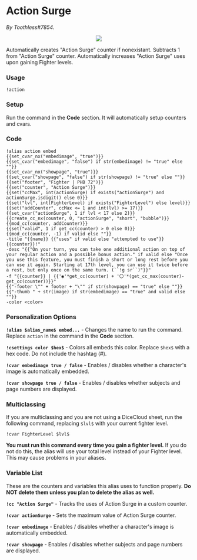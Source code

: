 # Action Surge
*By Toothless#7854.*

<p align="center">
  <img src="https://i.imgur.com/2nTQe5P.png"/>
</p>

Automatically creates "Action Surge" counter if nonexistant. Subtracts 1 from "Action Surge" counter. Automatically increases "Action Surge" uses upon gaining Fighter levels.

### Usage

``!action``

### Setup
Run the command in the **Code** section. It will automatically setup counters and cvars.

### Code
```GN
!alias action embed
{{set_cvar_nx("embedimage", "true")}}
{{set_cvar("embedimage", "false") if str(embedimage) != "true" else ""}}
{{set_cvar_nx("showpage", "true")}}
{{set_cvar("showpage", "false") if str(showpage) != "true" else ""}}
{{set("footer", "Fighter | PHB 72")}}
{{set("counter", "Action Surge")}}
{{set("ccMax", int(actionSurge) if exists("actionSurge") and actionSurge.isdigit() else 0)}}
{{set("lvl", int(FighterLevel) if exists("FighterLevel") else level)}}
{{set("addCounter", ccMax <= 1 and int(lvl) >= 17)}}
{{set_cvar("actionSurge", 1 if lvl < 17 else 2)}}
{{create_cc_nx(counter, 0, "actionSurge", "short", "bubble")}}
{{mod_cc(counter, addCounter)}}
{{set("valid", 1 if get_cc(counter) > 0 else 0)}}
{{mod_cc(counter, -1) if valid else ""}}
-title "{{name}} {{"uses" if valid else "attempted to use"}} {{counter}}!"
-desc "{{"On your turn, you can take one additional action on top of your regular action and a possible bonus action." if valid else "Once you use this feature, you must finish a short or long rest before you can use it again. Starting at 17th level, you can use it twice before a rest, but only once on the same turn. (``!g sr``)"}}"
-f "{{counter}} | {{'◉'*get_cc(counter) + '〇'*(get_cc_max(counter)-get_cc(counter))}}"
{{"-footer \"" + footer + "\"" if str(showpage) == "true" else ""}}
{{"-thumb " + str(image) if str(embedimage) == "true" and valid else ""}} 
-color <color>
```

### Personalization Options

**``!alias $alias_name$ embed...``** - Changes the name to run the command. Replace ``action`` in the command in the **Code** section.

**``!csettings color $hex$``** - Colors all embeds this color. Replace ``$hex$`` with a hex code. Do not include the hashtag (#).

**``!cvar embedimage true / false``** - Enables / disables whether a character's image is automatically embedded.

**``!cvar showpage true / false``** - Enables / disables whether subjects and page numbers are displayed.

### Multiclassing

If you are multiclassing and you are not using a DiceCloud sheet, run the following command, replacing ``$lvl$`` with your current fighter level.

```GN
!cvar FighterLevel $lvl$
```

**You must run this command every time you gain a fighter level.** If you do not do this, the alias will use your total level instead of your Fighter level. This may cause problems in your aliases.

### Variable List

These are the counters and variables this alias uses to function properly. **Do NOT delete them unless you plan to delete the alias as well.**

**`!cc "Action Surge"`** - Tracks the uses of Action Surge in a custom counter.

**`!cvar actionSurge`** - Sets the maximum value of Action Surge counter.

**`!cvar embedimage`** - Enables / disables whether a character's image is automatically embedded.

**``!cvar showpage``** - Enables / disables whether subjects and page numbers are displayed.
